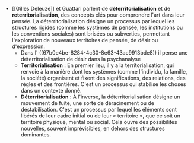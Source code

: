 - [[Gilles Deleuze]] et Guattari parlent de **déterritorialisation** et de **reterritorialisation**, des concepts clés pour comprendre l'art dans leur pensée. La déterritorialisation désigne un processus par lequel les structures rigides (comme les systèmes de pensée, les institutions ou les conventions sociales) sont brisées ou subverties, permettant l'exploration de nouveaux territoires de pensée, de désir ou d'expression.
	- Dans l' ((67b0e4be-8284-4c30-8e63-43ac9913bde8)) il pense une déterritorialisation de désir dans la psychanalyse
	- **Territorialisation** : En premier lieu, il y a la territorialisation, qui renvoie à la manière dont les systèmes (comme l'individu, la famille, la société) organisent et fixent des significations, des relations, des règles et des frontières. C'est un processus qui stabilise les choses dans un contexte donné.
	- **Déterritorialisation** : À l'inverse, la déterritorialisation désigne un mouvement de fuite, une sorte de déracinement ou de déstabilisation. C'est un processus par lequel les éléments sont libérés de leur cadre initial ou de leur « territoire », que ce soit un territoire physique, mental ou social. Cela ouvre des possibilités nouvelles, souvent imprévisibles, en dehors des structures dominantes.